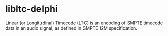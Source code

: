 # libltc-delphi
Linear (or Longitudinal) Timecode (LTC) is an encoding of SMPTE timecode data in an audio signal, as defined in SMPTE 12M specification.
